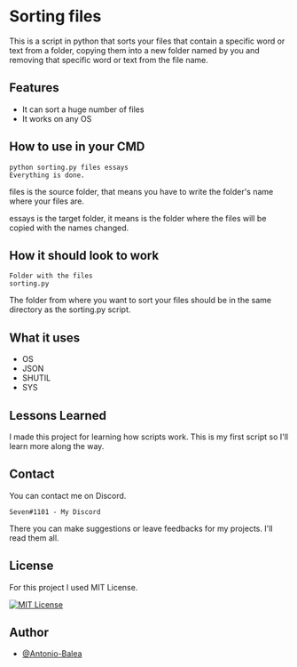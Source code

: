 
# Sorting files

This is a script in python that sorts your files that contain a specific word or text from a folder, copying them into a new folder named by you and removing that specific word or text from the file name. 


## Features

- It can sort a huge number of files
- It works on any OS


## How to use in your CMD

```
python sorting.py files essays   
Everything is done.
```

files is the source folder, that means you have to write the folder's name where your files are.

essays is the target folder, it means is the folder where the files will be copied with the names changed.


## How it should look to work


```
Folder with the files
sorting.py
```
The folder from where you want to sort your files should be in the same directory as the sorting.py script.

## What it uses
- OS
- JSON
- SHUTIL
- SYS


## Lessons Learned

I made this project for learning how scripts work. This is my first script so I'll learn more along the way.
## Contact

You can contact me on Discord. 
```
Seven#1101 - My Discord
```
There you can make suggestions or leave feedbacks for my projects. I'll read them all.

## License

For this project I used MIT License.

[![MIT License](https://img.shields.io/badge/License-MIT-green.svg)](https://choosealicense.com/licenses/mit/)



## Author

- [@Antonio-Balea](https://github.com/Antonio-Balea)

